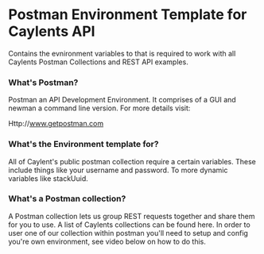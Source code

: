 # Postman Environment Template for Caylents API

Contains the evnironment variables to that is required to work with all Caylents Postman Collections and REST API examples.

### What's Postman?

Postman an API Development Environment. It comprises of a GUI and newman a command line version. For more details visit:

Http://www.getpostman.com

### What's the Environment template for?

All of Caylent's public postman collection require a certain variables. These include things like your username and password. To more dynamic variables like stackUuid.

### What's a Postman collection?

A Postman collection lets us group REST requests together and share them for you to use. A list of Caylents collections can be found here. In order to user one of our collection within postman you'll need to setup and config you're own environment, see video below on how to do this.
